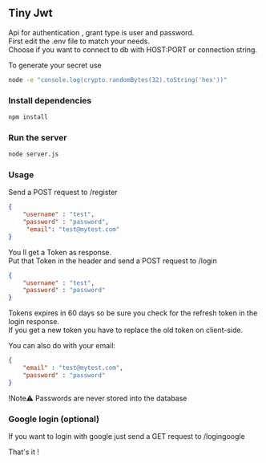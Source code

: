 ## Tiny Jwt

Api for authentication , grant type is user and password. <br/>
First edit the .env file to match your needs. <br/>
Choose if you want to connect to db with HOST:PORT or connection string. <br/>

To generate your secret use 
```bash
node -e "console.log(crypto.randomBytes(32).toString('hex'))"
```

### Install dependencies
```bash
npm install
```

### Run the server 
```bash
node server.js
```

### Usage
Send a POST request to /register
```json
{
	"username" : "test",
	"password" : "password",
   	 "email": "test@mytest.com"
}
```
You ll get a Token as response. <br/>
Put that Token in the header and send a POST request to /login <br/>

```json
{
	"username" : "test",
	"password" : "password"
}
```
Tokens expires in 60 days so be sure you check for the refresh token in the login response. <br/>
If you get a new token you have to replace the old token on client-side. <br/>


You can also do with your email:
```json
{
	"email" : "test@mytest.com",
	"password" : "password"
}
```
!Note⚠️
Passwords are never stored into the database

### Google login (optional)

If you want to login with google just send a GET request to /logingoogle <br/>
 
That's it !
